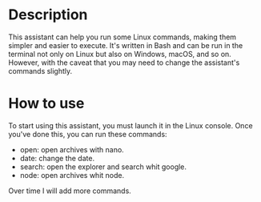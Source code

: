 # Description

This assistant can help you run some Linux commands, making them simpler and easier to execute.
It's written in Bash and can be run in the terminal not only on Linux but also on Windows, macOS, and so on. However, with the caveat that you may need to change the assistant's commands slightly.

# How to use


To start using this assistant, you must launch it in the Linux console. Once you've done this, you can run these commands:
* open: open archives with nano.
* date: change the date.
* search: open the explorer and search whit google.
* node: open archives whit node.

Over time I will add more commands.
